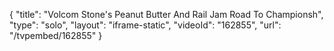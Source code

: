 {
    "title": "Volcom Stone's Peanut Butter And Rail Jam Road To Championsh",
    "type": "solo",
    "layout": "iframe-static",
    "videoId": "162855",
    "url": "\/tvpembed\/162855"
}